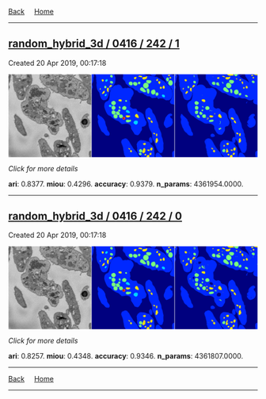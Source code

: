 
[Back](..)&nbsp;&nbsp;&nbsp;&nbsp;&nbsp;[Home](https://leapmanlab.github.io/snapshots)

---

<div class="summary"><a href="1"><h2>random_hybrid_3d / 0416 / 242 / 1</h2></a><p>Created 20 Apr 2019, 00:17:18
</p><a href="1"><img src="1/media/summary.png" align="center"></a><p>
<i>Click for more details</i>
</p></div>

**ari**: 0.8377. **miou**: 0.4296. **accuracy**: 0.9379. **n_params**: 4361954.0000. 

---

<div class="summary"><a href="0"><h2>random_hybrid_3d / 0416 / 242 / 0</h2></a><p>Created 20 Apr 2019, 00:17:18
</p><a href="0"><img src="0/media/summary.png" align="center"></a><p>
<i>Click for more details</i>
</p></div>

**ari**: 0.8257. **miou**: 0.4348. **accuracy**: 0.9346. **n_params**: 4361807.0000. 

---

[Back](..)&nbsp;&nbsp;&nbsp;&nbsp;&nbsp;[Home](https://leapmanlab.github.io/snapshots)

---